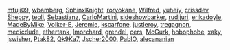 [mfuji09](/en-US/profiles/mfuji09),
[wbamberg](/en-US/profiles/wbamberg),
[SphinxKnight](/en-US/profiles/SphinxKnight),
[roryokane](/en-US/profiles/roryokane),
[Wilfred](/en-US/profiles/Wilfred), [yuheiy](/en-US/profiles/yuheiy),
[crissdev](/en-US/profiles/crissdev), [Sheppy](/en-US/profiles/Sheppy),
[teoli](/en-US/profiles/teoli),
[Sebastianz](/en-US/profiles/Sebastianz),
[CarloMartini](/en-US/profiles/CarloMartini),
[sideshowbarker](/en-US/profiles/sideshowbarker),
[rudijuri](/en-US/profiles/rudijuri),
[erikadoyle](/en-US/profiles/erikadoyle),
[MadeByMike](/en-US/profiles/MadeByMike),
[Volker-E](/en-US/profiles/Volker-E),
[Jeremie](/en-US/profiles/Jeremie),
[kscarfone](/en-US/profiles/kscarfone),
[justleroy](/en-US/profiles/justleroy),
[tregagnon](/en-US/profiles/tregagnon),
[medicdude](/en-US/profiles/medicdude),
[ethertank](/en-US/profiles/ethertank),
[lmorchard](/en-US/profiles/lmorchard),
[grendel](/en-US/profiles/grendel), [cers](/en-US/profiles/cers),
[McGurk](/en-US/profiles/McGurk),
[hobophobe](/en-US/profiles/hobophobe), [xaky](/en-US/profiles/xaky),
[jswisher](/en-US/profiles/jswisher), [Ptak82](/en-US/profiles/Ptak82),
[Qk9Ka7](/en-US/profiles/Qk9Ka7),
[Jscher2000](/en-US/profiles/Jscher2000),
[PablO](/en-US/profiles/PablO),
[alecananian](/en-US/profiles/alecananian)
